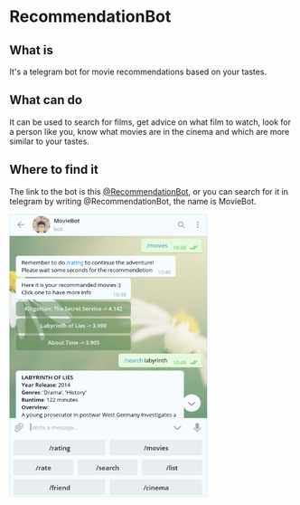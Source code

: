 # RecommendationBot

## What is
It's a telegram bot for movie recommendations based on your tastes.

## What can do
It can be used to search for films, get advice on what film to watch, look for a person like you, know what movies are in the cinema and which are more similar to your tastes.

## Where to find it
The link to the bot is this [@RecommendationBot](https://t.me/RecommendationBot), or you can search for it in telegram by writing @RecommendationBot, the name is MovieBot.

<img src="https://github.com/0x5eba/RecommendationBot/blob/master/img/bot.png" width="350" height="500">
